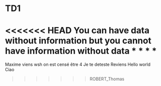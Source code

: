# TD1
<<<<<<< HEAD
You can have data without information
but you cannot have information without data
				*
			*
					*
					*
=======
Maxime viens wsh on est censé être 4
Je te deteste
Reviens
Hello world
Ciao
>>>>>>> ROBERT_Thomas
